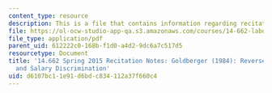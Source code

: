 ```yaml
---
content_type: resource
description: This is a file that contains information regarding recitation 10.
file: https://ol-ocw-studio-app-qa.s3.amazonaws.com/courses/14-662-labor-economics-ii-spring-2015/d6107bc11e91d6bdc834112a37f660c4_MIT14_662S15_Recitation10.pdf
file_type: application/pdf
parent_uid: 612222c0-168b-f1d0-a4d2-9dc6a7c517d5
resourcetype: Document
title: '14.662 Spring 2015 Recitation Notes: Goldberger (1984): Reverse Regression
  and Salary Discrimination'
uid: d6107bc1-1e91-d6bd-c834-112a37f660c4
---
```

